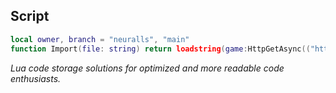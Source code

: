 ## Script
```lua
local owner, branch = "neuralls", "main"
function Import(file: string) return loadstring(game:HttpGetAsync(("https://raw.githubusercontent.com/%s/Lutra/refs/heads/%s/libraries/%s.lua"):format(owner, branch, file)), file .. '.lua')() end
```
<i> Lua code storage solutions for optimized and more readable code enthusiasts. </i>
